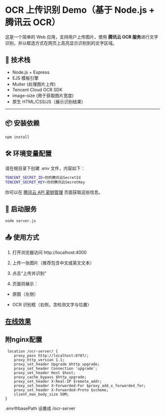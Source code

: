 # OCR 上传识别 Demo（基于 Node.js + 腾讯云 OCR）

这是一个简单的 Web 应用，支持用户上传图片，使用 **腾讯云 OCR 服务**进行文字识别，并以框选方式在网页上高亮显示识别到的文字区域。

## 🧰 技术栈

- Node.js + Express
- EJS 模板引擎
- Multer (处理图片上传)
- Tencent Cloud OCR SDK
- image-size (用于获取图片宽度)
- 原生 HTML/CSS/JS（展示识别结果）

---

## 📦 安装依赖

```bash
npm install
```


## 🛠️ 环境变量配置
请在根目录下创建 .env 文件，内容如下：

``` bash
TENCENT_SECRET_ID=你的腾讯云SecretId
TENCENT_SECRET_KEY=你的腾讯云SecretKey
```
你可以在 [腾讯云 API 密钥管理](https://console.cloud.tencent.com/cam/capi) 页面获取这些信息。

## 🚀 启动服务
```bash
node server.js
```


## 📤 使用方式

1. 打开浏览器访问 http://localhost:4000

2. 上传一张图片（推荐包含中文或英文文本）

3. 点击“上传并识别”

4. 页面将展示：

 - 原图（左侧）

 - OCR 识别框（右侧，含检测文字与位置）

## [在线效果](https://secretclubscn.com/ocr-server/)


## 附nginx配置 
```Nginx
 location /ocr-server/ {
    proxy_pass http://localhost:8787/;
    proxy_http_version 1.1;
    proxy_set_header Upgrade $http_upgrade;
    proxy_set_header Connection 'upgrade';
    proxy_set_header Host $host;
    proxy_cache_bypass $http_upgrade;
    proxy_set_header X-Real-IP $remote_addr;
    proxy_set_header X-Forwarded-For $proxy_add_x_forwarded_for;
    proxy_set_header X-Forwarded-Proto $scheme;
    client_max_body_size 50M;
}
```

.env中basePath 设置成 /ocr-server